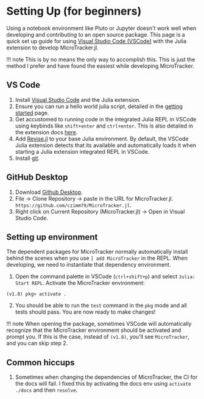 # Setting Up (for beginners)

Using a notebook environment like Pluto or Jupyter doesn't work well when developing and contributing to an open source package. This page is a quick set up guide for using [Visual Studio Code (VSCode)](https://code.visualstudio.com/) with the Julia extension to develop MicroTracker.jl.

!!! note
    This is by no means the only way to accomplish this. This is just the method I prefer and have found the easiest while developing MicroTracker.

## VS Code
1. Install [Visual Studio Code](https://code.visualstudio.com/) and the Julia extension. 
2. Ensure you can run a hello world julia script, detailed in the [getting started](https://www.julia-vscode.org/docs/stable/gettingstarted/) page.
3. Get accustomed to running code in the integrated Julia REPL in VSCode using keybinds like `shift+enter` and `ctrl+enter`. This is also detailed in the extension docs [here](https://www.julia-vscode.org/docs/stable/userguide/runningcode/).
4. Add [Revise.jl](https://timholy.github.io/Revise.jl/stable/) to your base Julia environment. By default, the VSCode Julia extension detects that its available and automatically loads it when starting a Julia extension integrated REPL in VSCode.
5. Install [git](https://git-scm.com/downloads).

## GitHub Desktop
1. Download [Github Desktop](https://desktop.github.com/).
2. File -> Clone Repository -> paste in the URL for MicroTracker.jl. `https://github.com/czimm79/MicroTracker.jl`.
3. Right click on Current Repository (MicroTracker.jl) -> Open in Visual Studio Code.

## Setting up environment
The dependent packages for MicroTracker normally automatically install behind the scenes when you use `] add MicroTracker` in the REPL. When developing, we need to instantiate that dependency environment.
1. Open the command palette in VSCode (`ctrl+shift+p`) and select `Julia: Start REPL`. Activate the MicroTracker environment:

```julia-REPL
(v1.8) pkg> activate .
```

2. You should be able to run the `test` command in the `pkg` mode and all tests should pass. You are now ready to make changes!

!!! note
    When opening the package, sometimes VSCode will automatically recognize that the MicroTracker environment should be activated and prompt you. If this is the case, instead of `(v1.8)`, you'll see `MicroTracker`, and you can skip step 2.

## Common hiccups
1. Sometimes when changing the dependencies of MicroTracker, the CI for the docs will fail. I fixed this by activating the docs env using `activate ./docs` and then `resolve`.

